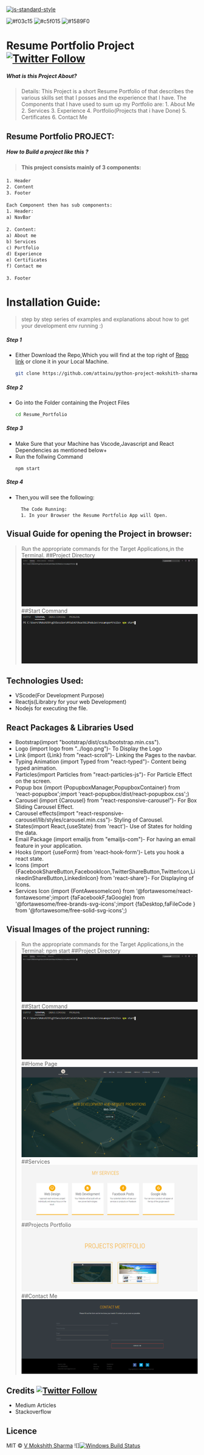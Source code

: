 [![js-standard-style](https://img.shields.io/badge/code%20style-standard-brightgreen.svg?style=flat)](https://github.com/feross/standard)

![#f03c15](https://via.placeholder.com/15/f03c15/000000?text=+) ![#c5f015](https://via.placeholder.com/15/c5f015/000000?text=+) ![#1589F0](https://via.placeholder.com/15/1589F0/000000?text=+)

# Resume Portfolio Project [![Twitter Follow](https://img.shields.io/twitter/follow/moskhith?style=social)](https://twitter.com/mokshith)

##### What is this Project About?

> Details:
        This Project is a short Resume Portfolio of that describes the various skills set that I posses and the experience that I have.
	The Components that I have used to sum up my Portfolio are:
	1. About Me
	2. Services
	3. Experience
	4. Portfolio(Projects that i have Done)
	5. Certificates
	6. Contact Me 


## Resume Portfolio PROJECT:

##### How to Build a project like this ?

> #### This project consists mainly of 3 components:
	1. Header
	2. Content
	3. Footer

	Each Component then has sub components:
	1. Header:
	a) NavBar
	
	2. Content:
	a) About me
	b) Services
	c) Portfolio
	d) Experience
	e) Certificates
	f) Contact me
	
	3. Footer 
	
# Installation Guide:

> step by step series of examples and explanations about how to get your development env running :)

##### Step 1

- Either Download the Repo,Which you will find at the top right of [Repo link](https://github.com/attainu/python-project-mokshith-sharma-au9.git) or clone it in your Local Machine.
  ```sh
  git clone https://github.com/attainu/python-project-mokshith-sharma-au9.git
  ```

##### Step 2

- Go into the Folder containing the Project Files
  ```sh
  cd Resume_Portfolio
  ```

##### Step 3

- Make Sure that your Machine has Vscode,Javascript and React Dependencies as mentioned below+
- Run the follwing Command
  ```react
  npm start
  ```

##### Step 4

- Then,you will see the following:

  ```
	The Code Running:
	1. In your Browser the Resume Portfolio App will Open.  
  ```

## Visual Guide for opening the Project in browser:

> Run the appropriate commands for the Target Applications,in the Terminal.
##Project Directory
> ![](guide/project_directory_Image.PNG)
##Start Command
> ![](guide/start_command_for_project.PNG)





## Technologies Used:

- VScode(For Development Purpose)
- Reactjs(Librabry for your web Development)
- Nodejs for executing the file.

## React Packages & Libraries Used

- Bootstrap(import "bootstrap/dist/css/bootstrap.min.css").
- Logo (import logo from "../logo.png")- To Display the Logo
- Link (import {Link} from "react-scroll")- Linking the Pages to the navbar. 
- Typing Animation (import Typed from "react-typed")- Content being typed animation.
- Particles(import Particles from "react-particles-js")- For Particle Effect on the screen.
- Popup box (import {PopupboxManager,PopupboxContainer} from 'react-popupbox';import 'react-popupbox/dist/react-popupbox.css';)
- Carousel (import {Carousel} from "react-responsive-carousel")- For Box Sliding Carousel Effect.
- Carousel effects(import "react-responsive-carousel/lib/styles/carousel.min.css")- Styling of Carousel.
- States(import React,{useState} from 'react')- Use of States for holding the data.
- Email Package (import emailjs from "emailjs-com")- For having an email feature in your application.
- Hooks (import {useForm} from 'react-hook-form')- Lets you hook a react state.
- Icons (import {FacebookShareButton,FacebookIcon,TwitterShareButton,TwitterIcon,LinkedinShareButton,LinkedinIcon} from 'react-share')- For Displaying of Icons.
- Services Icon (import {FontAwesomeIcon} from '@fortawesome/react-fontawesome';import {faFacebookF,faGoogle} from '@fortawesome/free-brands-svg-icons';import {faDesktop,faFileCode } from '@fortawesome/free-solid-svg-icons';)


## Visual Images of the project running:

> Run the appropriate commands for the Target Applications,in the Terminal: npm start
##Project Directory
> ![](guide/project_directory_Image.PNG)
##Start Command
> ![](guide/start_command_for_project.PNG)
##Home Page
> ![](guide/Image1.PNG)
##Services
> ![](guide/Image2.PNG)
##Projects Portfolio
> ![](guide/Image3.PNG)
##Contact Me
> ![](guide/Image4.PNG)


## Credits [![Twitter Follow](https://img.shields.io/twitter/follow/mokshith?style=social)](https://twitter.com/mokshith)

- Medium Articles
- Stackoverflow

## Licence

MIT © [V Mokshith Sharma]()
![][![Windows Build Status](https://ci.appveyor.com/api/projects/status/github/akashnimare/foco?branch=master&svg=true)](https://github.com/mokshith-sharma-au9)
